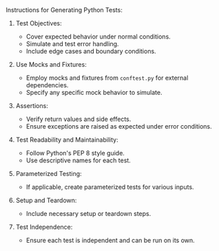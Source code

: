 Instructions for Generating Python Tests:

1. Test Objectives:
   - Cover expected behavior under normal conditions.
   - Simulate and test error handling.
   - Include edge cases and boundary conditions.

2. Use Mocks and Fixtures:
   - Employ mocks and fixtures from `conftest.py` for external dependencies.
   - Specify any specific mock behavior to simulate.

3. Assertions:
   - Verify return values and side effects.
   - Ensure exceptions are raised as expected under error conditions.

4. Test Readability and Maintainability:
   - Follow Python's PEP 8 style guide.
   - Use descriptive names for each test.

5. Parameterized Testing:
   - If applicable, create parameterized tests for various inputs.

6. Setup and Teardown:
   - Include necessary setup or teardown steps.

7. Test Independence:
   - Ensure each test is independent and can be run on its own.
